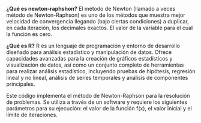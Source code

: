 **¿Qué es newton-raphshon?**
El método de Newton (llamado a veces método de Newton-Raphson) es uno de los métodos que muestra mejor velocidad de convergencia llegando (bajo ciertas condiciones) a duplicar, en cada iteración, los decimales exactos.
El valor de la variable para el cual la función es cero.

**¿Qué es R?**
R es un lenguaje de programación y entorno de desarrollo diseñado para análisis estadístico y manipulación de datos. Ofrece capacidades avanzadas para la creación de gráficos estadísticos y visualización de datos, así como un conjunto completo de herramientas para realizar análisis estadístico, incluyendo pruebas de hipótesis, regresión lineal y no lineal, análisis de series temporales y análisis de componentes principales.


Este código implementa el método de Newton-Raphson para la resolución de problemas. Se utiliza a través de un software y requiere los siguientes parámetros para su ejecución: el valor de la función 
f(x), el valor inicial y el límite de iteraciones.
